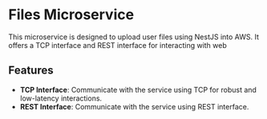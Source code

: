 # Files Microservice

This microservice is designed to upload user files using NestJS into AWS. It offers a TCP
interface and REST interface for interacting with web

## Features

- **TCP Interface**: Communicate with the service using TCP for robust and low-latency interactions.
- **REST Interface**: Communicate with the service using REST interface.
